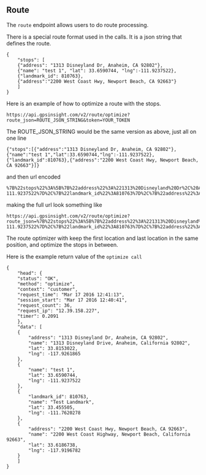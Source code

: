 ## Route

The `route` endpoint allows users to do route processing.

There is a special route format used in the calls. It is a json string that defines the route.

	{
	    "stops": [
		{"address": "1313 Disneyland Dr, Anaheim, CA 92802"},
		{"name": "test 1", "lat": 33.6590744, "lng":-111.9237522},
		{"landmark_id": 810763},
		{"address":"2200 West Coast Hwy, Newport Beach, CA 92663"}
	    ]
	}


Here is an example of how to optimize a route with the stops.

    https://api.gpsinsight.com/v2/route/optimize?route_json=ROUTE_JSON_STRING&token=YOUR_TOKEN


The ROUTE_JSON_STRING would be the same version as above, just all on one line

    {"stops":[{"address":"1313 Disneyland Dr, Anaheim, CA 92802"},{"name":"test 1","lat":33.6590744,"lng":-111.9237522},{"landmark_id":810763},{"address":"2200 West Coast Hwy, Newport Beach, CA 92663"}]}


and then url encoded


    %7B%22stops%22%3A%5B%7B%22address%22%3A%221313%20Disneyland%20Dr%2C%20Anaheim%2C%20CA%2092802%22%7D%2C%7B%22name%22%3A%22test%201%22%2C%22lat%22%3A33.6590744%2C%22lng%22%3A-111.9237522%7D%2C%7B%22landmark_id%22%3A810763%7D%2C%7B%22address%22%3A%222200%20West%20Coast%20Hwy%2C%20Newport%20Beach%2C%20CA%2092663%22%7D%5D%7D

making the full url look something like

    https://api.gpsinsight.com/v2/route/optimize?route_json=%7B%22stops%22%3A%5B%7B%22address%22%3A%221313%20Disneyland%20Dr%2C%20Anaheim%2C%20CA%2092802%22%7D%2C%7B%22name%22%3A%22test%201%22%2C%22lat%22%3A33.6590744%2C%22lng%22%3A-111.9237522%7D%2C%7B%22landmark_id%22%3A810763%7D%2C%7B%22address%22%3A%222200%20West%20Coast%20Hwy%2C%20Newport%20Beach%2C%20CA%2092663%22%7D%5D%7D&token=YOUR_TOKEN

The route optimizer with keep the first location and last location in the same position, and optimize the stops in between.

Here is the example return value of the `optimize call`

	{
	    "head": {
		"status": "OK",
		"method": "optimize",
		"context": "customer",
		"request_time": "Mar 17 2016 12:41:13",
		"session_start": "Mar 17 2016 12:40:41",
		"request_count": 36,
		"request_ip": "12.39.158.227",
		"timer": 0.2091
	    },
	    "data": [
		{
		    "address": "1313 Disneyland Dr, Anaheim, CA 92802",
		    "name": "1313 Disneyland Drive, Anaheim, California 92802",
		    "lat": 33.8153022,
		    "lng": -117.9261865
		},
		{
		    "name": "test 1",
		    "lat": 33.6590744,
		    "lng": -111.9237522
		},
		{
		    "landmark_id": 810763,
		    "name": "Test Landmark",
		    "lat": 33.455505,
		    "lng": -111.7620278
		},
		{
		    "address": "2200 West Coast Hwy, Newport Beach, CA 92663",
		    "name": "2200 West Coast Highway, Newport Beach, California 92663",
		    "lat": 33.6186738,
		    "lng": -117.9196782
		}
	    ]
	}
